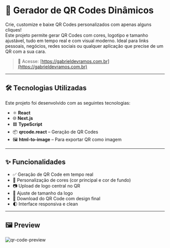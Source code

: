 # 🚀 Gerador de QR Codes Dinâmicos

Crie, customize e baixe QR Codes personalizados com apenas alguns cliques!  
Este projeto permite gerar QR Codes com cores, logotipo e tamanho ajustável, tudo em tempo real e com visual moderno. Ideal para links pessoais, negócios, redes sociais ou qualquer aplicação que precise de um QR com a sua cara.  

> 🔗 Acesse: [https://gabrieldevramos.com.br](https://gabrieldevramos.com.br)

---

## 🛠️ Tecnologias Utilizadas

Este projeto foi desenvolvido com as seguintes tecnologias:

- ⚛️ **React**
- 🌐 **Next.js**
- 🟦 **TypeScript**
- 📦 **qrcode.react** – Geração de QR Codes
- 🖼️ **html-to-image** – Para exportar QR como imagem

---

## ✨ Funcionalidades

- ✅ Geração de QR Code em tempo real
- 🎨 Personalização de cores (cor principal e cor de fundo)
- 📷 Upload de logo central no QR
- 📐 Ajuste de tamanho da logo
- 💾 Download do QR Code com design final
- 🌓 Interface responsiva e clean

---

## 🖼️ Preview

![qr-code-preview](./public/preview.png)

